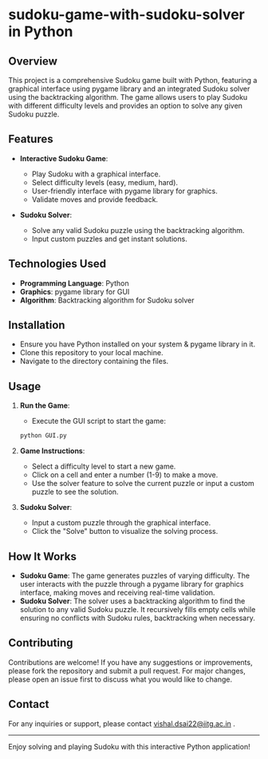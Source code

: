 # sudoku-game-with-sudoku-solver in Python

## Overview

This project is a comprehensive Sudoku game built with Python, featuring a graphical interface using pygame library and an integrated Sudoku solver using the backtracking algorithm. The game allows users to play Sudoku with different difficulty levels and provides an option to solve any given Sudoku puzzle.

## Features

- **Interactive Sudoku Game**:
  - Play Sudoku with a graphical interface.
  - Select difficulty levels (easy, medium, hard).
  - User-friendly interface with pygame library for graphics.
  - Validate moves and provide feedback.

- **Sudoku Solver**:
  - Solve any valid Sudoku puzzle using the backtracking algorithm.
  - Input custom puzzles and get instant solutions.

## Technologies Used

- **Programming Language**: Python
- **Graphics**: pygame library for GUI
- **Algorithm**: Backtracking algorithm for Sudoku solver

## Installation

- Ensure you have Python installed on your system & pygame library in it.
- Clone this repository to your local machine.
- Navigate to the directory containing the files.

## Usage

1. **Run the Game**:
    - Execute the GUI script to start the game:
    ```bash
    python GUI.py
    ```

2. **Game Instructions**:
    - Select a difficulty level to start a new game.
    - Click on a cell and enter a number (1-9) to make a move.
    - Use the solver feature to solve the current puzzle or input a custom puzzle to see the solution.

3. **Sudoku Solver**:
    - Input a custom puzzle through the graphical interface.
    - Click the "Solve" button to visualize the solving process.

## How It Works

- **Sudoku Game**: The game generates puzzles of varying difficulty. The user interacts with the puzzle through a pygame library for graphics interface, making moves and receiving real-time validation.
- **Sudoku Solver**: The solver uses a backtracking algorithm to find the solution to any valid Sudoku puzzle. It recursively fills empty cells while ensuring no conflicts with Sudoku rules, backtracking when necessary.

## Contributing

Contributions are welcome! If you have any suggestions or improvements, please fork the repository and submit a pull request. For major changes, please open an issue first to discuss what you would like to change.

## Contact

For any inquiries or support, please contact vishal.dsai22@iitg.ac.in .

---

Enjoy solving and playing Sudoku with this interactive Python application!
